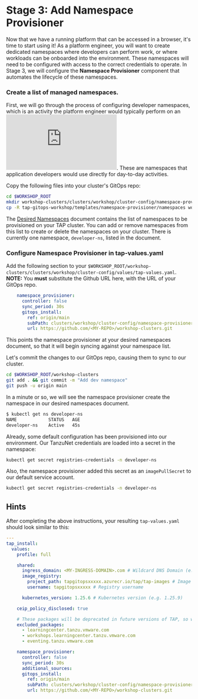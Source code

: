 # Stage 3: Add Namespace Provisioner

Now that we have a running platform that can be accessed in a browser, it's time to start using it! As a platform engineer, you will want to create dedicated namespaces where developers can perform work, or where workloads can be onboarded into the environment. These namespaces will need to be configured with access to the correct credentials to operate. In Stage 3, we will configure the **Namespace Provisioner** component that automates the lifecycle of these namespaces.

### Create a list of managed namespaces.

First, we will go through the process of configuring developer namespaces, which is an activity the platform engineer would typically perform on an ![Iterate Cluster](https://docs.vmware.com/en/VMware-Tanzu-Application-Platform/1.5/tap-reference-architecture/GUID-reference-designs-tap-architecture-planning.html#iterate-cluster-requirements-10). These are namespaces that application developers would use directly for day-to-day activities.

Copy the following files into your cluster's GitOps repo:
   ```bash
   cd $WORKSHOP_ROOT
   mkdir workshop-clusters/clusters/workshop/cluster-config/namespace-provisioner
   cp -R tap-gitops-workshop/templates/namespace-provisioner/namespaces workshop-clusters/clusters/workshop/cluster-config/namespace-provisioner
   ```

The [Desired Namespaces](templates/namespace-provisioner/namespaces/desired-namespaces.yaml) document contains the list of namespaces to be provisioned on your TAP cluster. You can add or remove namespaces from this list to create or delete the namespaces on your cluster. There is currently one namespace, `developer-ns`, listed in the document.

### Configure Namespace Provisioner in tap-values.yaml

Add the following section to your `$WORKSHOP_ROOT/workshop-clusters/clusters/workshop/cluster-config/values/tap-values.yaml`. **NOTE:** You **must** substitute the Github URL here, with the URL of your GitOps repo.

   ```yaml
       namespace_provisioner:
         controller: false
         sync_period: 30s
         gitops_install:
           ref: origin/main
           subPath: clusters/workshop/cluster-config/namespace-provisioner/namespaces
           url: https://github.com/<MY-REPO>/workshop-clusters.git
   ```
This points the namespace provisioner at your desired namespaces document, so that it will begin syncing against your namespace list.

Let's commit the changes to our GitOps repo, causing them to sync to our cluster.
   ```bash
   cd $WORKSHOP_ROOT/workshop-clusters
   git add . && git commit -m "Add dev namespace"
   git push -u origin main
   ```

In a minute or so, we will see the namespace provisioner create the namespace in our desired namespaces document.
   ```bash
   $ kubectl get ns developer-ns
   NAME            STATUS   AGE
   developer-ns    Active   45s
   ```

Already, some default configuration has been provisioned into our environment. Our TanzuNet credentials are loaded into a secret in the namespace:
   ```bash
   kubectl get secret registries-credentials -n developer-ns
   ```

Also, the namespace provisioner added this secret as an `imagePullSecret` to our default service account.
   ```bash
   kubectl get secret registries-credentials -n developer-ns
   ```


## Hints

After completing the above instructions, your resulting `tap-values.yaml` should look similar to this:

```yaml
---
tap_install:
  values:
    profile: full

    shared:
      ingress_domain: <MY-INGRESS-DOMAIN>.com # Wildcard DNS Domain (e.g. tap.myexample.com)
      image_registry:
        project_path: tapgitopsxxxxx.azurecr.io/tap/tap-images # Image registry project path (e.g. harbor.myexample.com/tap/tap-images)
        username: tapgitopsxxxxx # Registry username

      kubernetes_version: 1.25.6 # Kubernetes version (e.g. 1.25.9)

    ceip_policy_disclosed: true

    # These packages will be deprecated in future versions of TAP, so we will exclude them to free up space on the cluster
    excluded_packages:
      - learningcenter.tanzu.vmware.com
      - workshops.learningcenter.tanzu.vmware.com
      - eventing.tanzu.vmware.com

    namespace_provisioner:
      controller: false
      sync_period: 30s
      additional_sources:
      gitops_install:
        ref: origin/main
        subPath: clusters/workshop/cluster-config/namespace-provisioner
        url: https://github.com/<MY-REPO>/workshop-clusters.git
```
